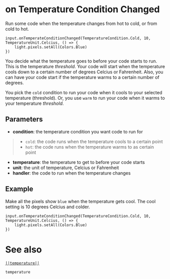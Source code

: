 # on Temperature Condition Changed

Run some code when the temperature changes from hot to cold, or from cold to hot.

```sig
input.onTemperateConditionChanged(TemperatureCondition.Cold, 10, TemperatureUnit.Celcius, () => {
	light.pixels.setAll(Colors.Blue)
})
```

You decide what the temperature goes to before your code starts to run. This is the temperature _threshold_.
Your code will start when the temperature cools down to a certain number of degrees Celcius or Fahrenheit.
Also, you can have your code start if the temperature warms to a certain number of degrees.

You pick the ``cold`` condition to run your code when it cools to your selected temperature (threshold).
Or, you use ``warm`` to run your code when it warms to your temperature _threshold_.

## Parameters

* **condition**: the temperature condition you want code to run for
>  * ``cold``: the code runs when the temperature cools to a certain point
>  * ``hot``: the code runs when the temperature warms to as certain point
* **temperature**: the temperature to get to before your code starts
* **unit**: the unit of temperature, Celcius or Fahrenheit
* **handler**: the code to run when the temperature changes

## Example

Make all the pixels show `blue` when the temperature gets cool. The cool setting is 10 degrees Celcius and colder.

```blocks
input.onTemperateConditionChanged(TemperatureCondition.Cold, 10, TemperatureUnit.Celcius, () => {
	light.pixels.setAll(Colors.Blue)
})
```
# See also

[``||temperature||``](/reference/input/temperature)

```package
temperature
```